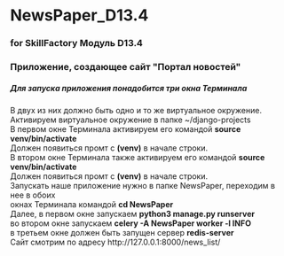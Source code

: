 # NewsPaper_D13.4 #
### for SkillFactory Модуль D13.4 ###
### Приложение, создающее сайт "Портал новостей" ###
##### Для запуска приложения понадобится три окна Терминала #####
В двух из них должно быть одно и то же виртуальное окружение.   
Активируем виртуальное окружение в папке ~/django-projects  
В первом окне Терминала активируем его командой **source venv/bin/activate**  
Должен появиться промт с **(venv)** в начале строки.  
В втором окне Терминала также активируем его командой **source venv/bin/activate**  
Должен появиться промт с **(venv)** в начале строки.  
Запускать наше приложение нужно в папке NewsPaper, переходим в нее в обоих \
окнах Терминала командой **cd NewsPaper**  
Далее, в первом окне запускаем **python3 manage.py runserver**   
во втором окне запускаем **celery -A NewsPaper worker -l INFO**   
в третьем окне должен быть запущен сервер **redis-server**  
Сайт смотрим по адресу ht<span>tp://</span>127.0.0.1:8000/news_list/ 
